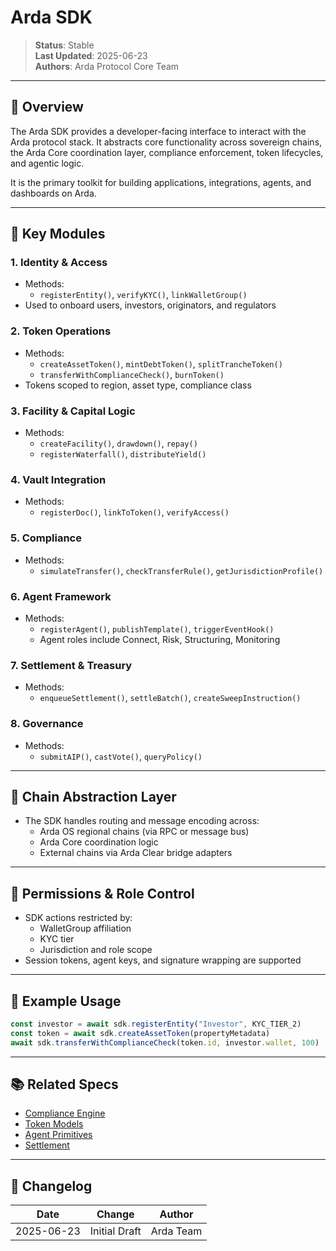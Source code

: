 # Arda SDK

> **Status**: Stable  
> **Last Updated**: 2025-06-23  
> **Authors**: Arda Protocol Core Team

---

## 🧭 Overview

The Arda SDK provides a developer-facing interface to interact with the Arda protocol stack. It abstracts core functionality across sovereign chains, the Arda Core coordination layer, compliance enforcement, token lifecycles, and agentic logic. 

It is the primary toolkit for building applications, integrations, agents, and dashboards on Arda.

---

## 🧱 Key Modules

### 1. **Identity & Access**
- Methods:
  - `registerEntity()`, `verifyKYC()`, `linkWalletGroup()`
- Used to onboard users, investors, originators, and regulators

### 2. **Token Operations**
- Methods:
  - `createAssetToken()`, `mintDebtToken()`, `splitTrancheToken()`
  - `transferWithComplianceCheck()`, `burnToken()`
- Tokens scoped to region, asset type, compliance class

### 3. **Facility & Capital Logic**
- Methods:
  - `createFacility()`, `drawdown()`, `repay()`
  - `registerWaterfall()`, `distributeYield()`

### 4. **Vault Integration**
- Methods:
  - `registerDoc()`, `linkToToken()`, `verifyAccess()`

### 5. **Compliance**
- Methods:
  - `simulateTransfer()`, `checkTransferRule()`, `getJurisdictionProfile()`

### 6. **Agent Framework**
- Methods:
  - `registerAgent()`, `publishTemplate()`, `triggerEventHook()`
  - Agent roles include Connect, Risk, Structuring, Monitoring

### 7. **Settlement & Treasury**
- Methods:
  - `enqueueSettlement()`, `settleBatch()`, `createSweepInstruction()`

### 8. **Governance**
- Methods:
  - `submitAIP()`, `castVote()`, `queryPolicy()`

---

## 🔗 Chain Abstraction Layer

- The SDK handles routing and message encoding across:
  - Arda OS regional chains (via RPC or message bus)
  - Arda Core coordination logic
  - External chains via Arda Clear bridge adapters

---

## 🔐 Permissions & Role Control

- SDK actions restricted by:
  - WalletGroup affiliation
  - KYC tier
  - Jurisdiction and role scope
- Session tokens, agent keys, and signature wrapping are supported

---

## 🧪 Example Usage

```ts
const investor = await sdk.registerEntity("Investor", KYC_TIER_2)
const token = await sdk.createAssetToken(propertyMetadata)
await sdk.transferWithComplianceCheck(token.id, investor.wallet, 100)
```

---

## 📚 Related Specs

- [Compliance Engine](../protocol/compliance-engine.md)
- [Token Models](../protocol/token-models.md)
- [Agent Primitives](../primitives/agent-primitives.md)
- [Settlement](../protocol/settlement.md)

---

## 🧭 Changelog

| Date       | Change           | Author       |
|------------|------------------|--------------|
| 2025-06-23 | Initial Draft    | Arda Team    |
